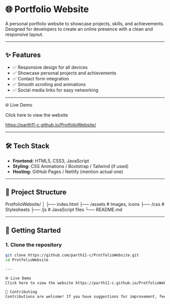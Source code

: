 # 🌐 Portfolio Website

A personal portfolio website to showcase projects, skills, and achievements. Designed for developers to create an online presence with a clean and responsive layout.

---

## ✨ Features
- ✅ Responsive design for all devices
- ✅ Showcase personal projects and achievements
- ✅ Contact form integration
- ✅ Smooth scrolling and animations
- ✅ Social media links for easy networking

---
🌐 Live Demo

Click here to view the website 

https://parth11-c.github.io/ProtfolioWebsite/

---

## 🛠 Tech Stack
- **Frontend:** HTML5, CSS3, JavaScript
- **Styling:** CSS Animations / Bootstrap / Tailwind (if used)
- **Hosting:** GitHub Pages / Netlify (mention actual one)
  
---

## 📂 Project Structure
ProtfolioWebsite/
│
├── index.html
├── /assets # Images, icons
├── /css # Stylesheets
├── /js # JavaScript files
└── README.md




---

## 🚀 Getting Started

### 1. Clone the repository
```bash
git clone https://github.com/parth11-c/ProtfolioWebsite.git
cd ProtfolioWebsite

---

🌐 Live Demo
Click here to view the website https://parth11-c.github.io/ProtfolioWebsite/

🤝 Contributing
Contributions are welcome! If you have suggestions for improvement, feel free to fork the repo and submit a pull request.
